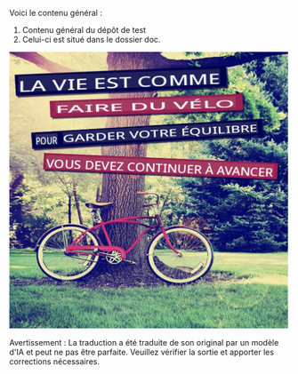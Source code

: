 Voici le contenu général :
1. Contenu général du dépôt de test
2. Celui-ci est situé dans le dossier doc.

![korean](/docs/translated_images/bicycle.94959cf78dd2f1df737c95f6eef11b38355dd37c86014550ed0331b78cf1cbc5.fr.png)


Avertissement : La traduction a été traduite de son original par un modèle d'IA et peut ne pas être parfaite. Veuillez vérifier la sortie et apporter les corrections nécessaires.